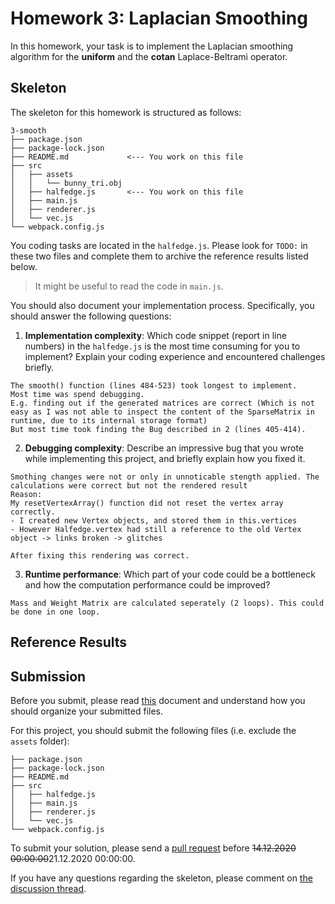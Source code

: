 # Homework 3: Laplacian Smoothing

In this homework, your task is to implement the Laplacian smoothing algorithm
for the **uniform** and the **cotan** Laplace-Beltrami operator.

## Skeleton

The skeleton for this homework is structured as follows:

```
3-smooth
├── package.json
├── package-lock.json
├── README.md             <--- You work on this file
├── src
│   ├── assets
│   │   └── bunny_tri.obj
│   ├── halfedge.js       <--- You work on this file
│   ├── main.js
│   ├── renderer.js
│   └── vec.js
└── webpack.config.js
```

You coding tasks are located in the `halfedge.js`.
Please look for `TODO:` in these two files and complete them to archive
the reference results listed below.

> It might be useful to read the code in `main.js`.

You should also document your implementation process. Specifically, you
should answer the following questions:

1. **Implementation complexity**: Which code snippet (report in line numbers) in the `halfedge.js` is the most time consuming for you to implement? Explain your coding experience and encountered challenges briefly.

```
The smooth() function (lines 484-523) took longest to implement.
Most time was spend debugging. 
E.g. finding out if the generated matrices are correct (Which is not easy as I was not able to inspect the content of the SparseMatrix in runtime, due to its internal storage format)
But most time took finding the Bug described in 2 (lines 405-414).
```

2. **Debugging complexity**: Describe an impressive bug that you wrote while implementing this project, and briefly explain how you fixed it.

```
Smothing changes were not or only in unnoticable stength applied. The calculations were correct but not the rendered result
Reason:
My resetVertexArray() function did not reset the vertex array correctly.
- I created new Vertex objects, and stored them in this.vertices
- However Halfedge.vertex had still a reference to the old Vertex object -> links broken -> glitches

After fixing this rendering was correct.
```

3. **Runtime performance**: Which part of your code could be a bottleneck and how the computation performance could be improved?

```
Mass and Weight Matrix are calculated seperately (2 loops). This could be done in one loop.
```

## Reference Results


## Submission

Before you submit, please read [this](../README.md) document and understand
how you should organize your submitted files.

For this project, you should submit the following files (i.e. exclude the `assets` folder):

```
├── package.json
├── package-lock.json
├── README.md
├── src
│   ├── halfedge.js
│   ├── main.js
│   ├── renderer.js
│   └── vec.js
└── webpack.config.js
```

To submit your solution, please send a [pull request](https://github.com/mimuc/gp-ws2021/pulls) before ~~14.12.2020 00:00:00~~21.12.2020 00:00:00.

If you have any questions regarding the skeleton, please comment on [the discussion thread](https://github.com/mimuc/gp-ws2021/discussions/3).